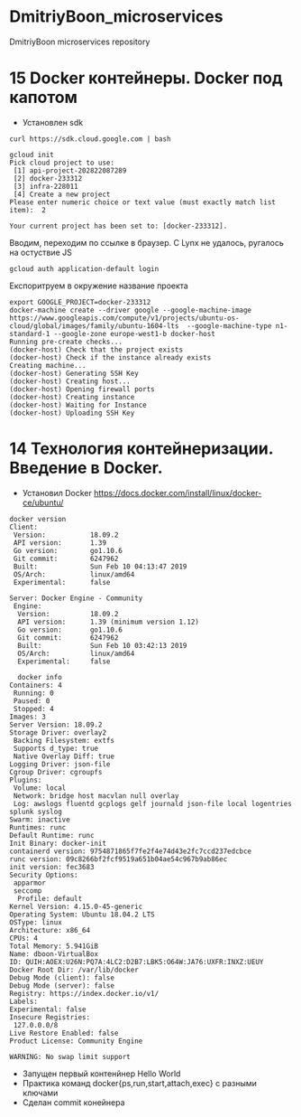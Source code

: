 # DmitriyBoon_microservices
DmitriyBoon microservices repository

# 15 Docker контейнеры. Docker под капотом
- Установлен sdk
```
curl https://sdk.cloud.google.com | bash
```
```
gcloud init
Pick cloud project to use: 
 [1] api-project-202822087289
 [2] docker-233312
 [3] infra-228011
 [4] Create a new project
Please enter numeric choice or text value (must exactly match list 
item):  2

Your current project has been set to: [docker-233312].
```
Вводим, переходим по ссылке в браузер.  С Lynx не удалось, ругалось на остуствие JS
```
gcloud auth application-default login
```
Експоритруем в окружение название проекта
```
export GOOGLE_PROJECT=docker-233312
docker-machine create --driver google --google-machine-image https://www.googleapis.com/compute/v1/projects/ubuntu-os-cloud/global/images/family/ubuntu-1604-lts  --google-machine-type n1-standard-1 --google-zone europe-west1-b docker-host
Running pre-create checks...
(docker-host) Check that the project exists
(docker-host) Check if the instance already exists
Creating machine...
(docker-host) Generating SSH Key
(docker-host) Creating host...
(docker-host) Opening firewall ports
(docker-host) Creating instance
(docker-host) Waiting for Instance
(docker-host) Uploading SSH Key
```

#  14 Технология контейнеризации. Введение в Docker.
- Установил Docker https://docs.docker.com/install/linux/docker-ce/ubuntu/
```
docker version
Client:
 Version:           18.09.2
 API version:       1.39
 Go version:        go1.10.6
 Git commit:        6247962
 Built:             Sun Feb 10 04:13:47 2019
 OS/Arch:           linux/amd64
 Experimental:      false

Server: Docker Engine - Community
 Engine:
  Version:          18.09.2
  API version:      1.39 (minimum version 1.12)
  Go version:       go1.10.6
  Git commit:       6247962
  Built:            Sun Feb 10 03:42:13 2019
  OS/Arch:          linux/amd64
  Experimental:     false

  docker info                
Containers: 4
 Running: 0
 Paused: 0
 Stopped: 4
Images: 3
Server Version: 18.09.2
Storage Driver: overlay2
 Backing Filesystem: extfs
 Supports d_type: true
 Native Overlay Diff: true
Logging Driver: json-file
Cgroup Driver: cgroupfs
Plugins:
 Volume: local
 Network: bridge host macvlan null overlay
 Log: awslogs fluentd gcplogs gelf journald json-file local logentries splunk syslog
Swarm: inactive
Runtimes: runc
Default Runtime: runc
Init Binary: docker-init
containerd version: 9754871865f7fe2f4e74d43e2fc7ccd237edcbce
runc version: 09c8266bf2fcf9519a651b04ae54c967b9ab86ec
init version: fec3683
Security Options:
 apparmor
 seccomp
  Profile: default
Kernel Version: 4.15.0-45-generic
Operating System: Ubuntu 18.04.2 LTS
OSType: linux
Architecture: x86_64
CPUs: 4
Total Memory: 5.941GiB
Name: dboon-VirtualBox
ID: QUIH:AOEX:U26N:PQ7A:4LC2:D2B7:LBK5:O64W:JA76:UXFR:INXZ:UEUY
Docker Root Dir: /var/lib/docker
Debug Mode (client): false
Debug Mode (server): false
Registry: https://index.docker.io/v1/
Labels:
Experimental: false
Insecure Registries:
 127.0.0.0/8
Live Restore Enabled: false
Product License: Community Engine

WARNING: No swap limit support

```
- Запущен первый контенйнер Hello World
- Практика команд  docker{ps,run,start,attach,exec} с разными ключами
- Сделан commit конейнера
